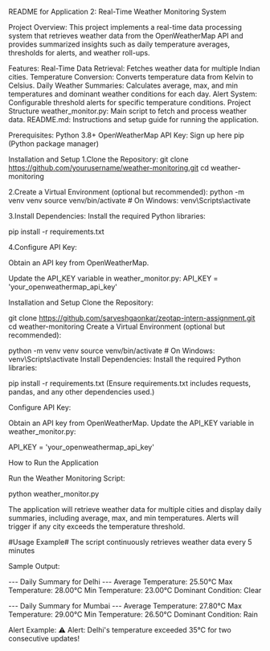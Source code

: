 README for Application 2: Real-Time Weather Monitoring System

Project Overview:
This project implements a real-time data processing system that retrieves weather data from the OpenWeatherMap API and provides summarized insights such as daily temperature averages, thresholds for alerts, and weather roll-ups.

Features:
Real-Time Data Retrieval: Fetches weather data for multiple Indian cities.
Temperature Conversion: Converts temperature data from Kelvin to Celsius.
Daily Weather Summaries: Calculates average, max, and min temperatures and dominant weather conditions for each day.
Alert System: Configurable threshold alerts for specific temperature conditions.
Project Structure
weather_monitor.py: Main script to fetch and process weather data.
README.md: Instructions and setup guide for running the application.

Prerequisites:
Python 3.8+
OpenWeatherMap API Key: Sign up here
pip (Python package manager)

Installation and Setup
1.Clone the Repository:
git clone https://github.com/yourusername/weather-monitoring.git
cd weather-monitoring

2.Create a Virtual Environment (optional but recommended):
python -m venv venv
source venv/bin/activate  # On Windows: venv\Scripts\activate

3.Install Dependencies: Install the required Python libraries:

pip install -r requirements.txt


4.Configure API Key:

Obtain an API key from OpenWeatherMap.

Update the API_KEY variable in weather_monitor.py:
API_KEY = 'your_openweathermap_api_key'


Installation and Setup
Clone the Repository:


git clone https://github.com/sarveshgaonkar/zeotap-intern-assignment.git
cd weather-monitoring
Create a Virtual Environment (optional but recommended):


python -m venv venv
source venv/bin/activate  # On Windows: venv\Scripts\activate
Install Dependencies: Install the required Python libraries:

pip install -r requirements.txt
(Ensure requirements.txt includes requests, pandas, and any other dependencies used.)

Configure API Key:

Obtain an API key from OpenWeatherMap.
Update the API_KEY variable in weather_monitor.py:

API_KEY = 'your_openweathermap_api_key'


How to Run the Application

Run the Weather Monitoring Script:

python weather_monitor.py

The application will retrieve weather data for multiple cities and display daily summaries, including average, max, and min temperatures. Alerts will trigger if any city exceeds the temperature threshold.


#Usage Example#
The script continuously retrieves weather data every 5 minutes 

Sample Output:

--- Daily Summary for Delhi ---
Average Temperature: 25.50°C
Max Temperature: 28.00°C
Min Temperature: 23.00°C
Dominant Condition: Clear

--- Daily Summary for Mumbai ---
Average Temperature: 27.80°C
Max Temperature: 29.00°C
Min Temperature: 26.50°C
Dominant Condition: Rain


Alert Example:
⚠️ Alert: Delhi's temperature exceeded 35°C for two consecutive updates!
